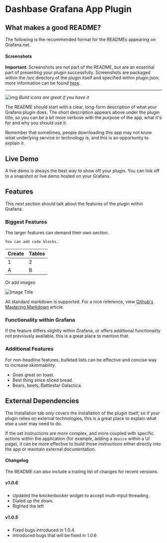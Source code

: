 # Dashbase Grafana App Plugin
## What makes a good README?
The following is the recommended format for the READMEs appearing on Grafana.net. 

#### Screenshots
**Important**: Screenshots are not part of the README, but are an essential part of presenting your plugin successfully. Screenshots are packaged within the /src directory of the plugin itself and specified within plugin.json; more information can be found [here](#). 

-------

![img](https://circleci.com/gh/raintank/worldping-app.svg?style=shield&circle-token=:circle-token) *Build icons are great if you have it*

The README should start with a clear, long-form description of what your Grafana plugin does. The short description appears above under the plugin title, so you can be a bit more verbose with the purpose of the app, what it's for and why you should use it.

Remember that sometimes, people downloading this app may not know what underlying service or technology is, and this is an opportunity to explain it. 


## Live Demo

A live demo is always the best way to show off your plugin. You can link off to a snapshot or live demo hosted on your Grafana. 

## Features

This next section should talk about the features of the plugin within Grafana. 

### Biggest Features
The larger features can demand their own section. 


```
You can add code blocks.
```

Create | Tables
------------ | -------------
1 | 2
A | B

Or add images

![Image Title](http://grafana.org/assets/img/blog/mixed_styles.png)

All standard markdown is supported. For a nice reference, view [Github's Mastering Markdown](https://guides.github.com/features/mastering-markdown/) article. 


### Functionality within Grafana
If the feature differs slightly within Grafana, or offers additional functionality not previously available, this is a great place to mention that. 

### Additional Features

For non-headline features, bulleted lists can be effective and concise way to increase skimmability.

- Goes great on toast.
- Best thing since sliced bread. 
- Bears, beets, Battlestar Galactica. 


## External Dependencies

The Installation tab only covers the installation of the plugin itself, so if your plugin relies on external technologies, this is a great place to explain what else a user may need to do. 

If the set instructions are more complex, and more coupled with specific actions within the application (for example, adding a `device` within a UI page), it can be more effective to build those instructions either directly into the app or maintain external documentation. 



#### Changelog

The README can also include a trailing list of changes for recent versions. 

##### v1.0.6
- Updated the knickerbocker widget to accept multi-input threading. 
- Dialed up the down.
- Righted the left

##### v1.0.5
- Fixed bugs introduced in 1.0.4.
- Introduced bugs that will be fixed in 1.0.6